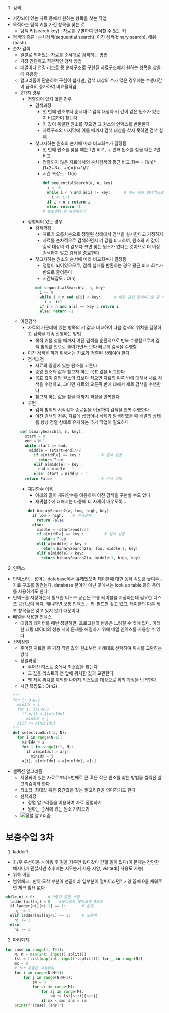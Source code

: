 1. 검색
- 저장되어 있는 자료 중에서 원하는 항목을 찾는 작업
- 목적하는 탐색 키를 가진 항목을 찾는 것
  - 탐색 키(search key) : 자료를 구별하여 인식할 수 있는 키
- 검색의 종류 : 순차검색(sequential search), 이진 검색(binary search), 해쉬(hash)
- 순차 검색
  - 일렬로 되어있는 자료를 순서대로 검색하는 방법
  - 가장 간단하고 직관적인 검색 방법
  - 배열이나 연결 리스트 등 순차구조로 구현된 자료구조에서 원하는 항목을 찾을 때 유용함
  - 알고리즘이 단순하여 구현이 쉽지만, 검색 대상의 수가 많은 경우에는 수행시간이 급격히 증가하여 비효율적임
  - 2가지 경우
    - 정렬되어 있지 않은 경우
      - 검색과정
        - 첫 번째 원소부터 순서대로 검색 대상과 키 값이 같은 원소가 있는지 비교하며 찾는다
        - 키 값이 동일한 원소를 찾으면 그 원소의 인덱스를 반환한다
        - 자료구조의 마지막에 이를 때까지 검색 대상을 찾지 못하면 검색 실패
      - 찾고자하는 원소의 순서에 따라 비교회수가 결정됨
        - 첫 번째 원소를 찾을 때는 1번 비교, 두 번째 원소를 찾을 때는 2번 비교
        - 정렬되지 않은 자료에서의 순차검색의 평균 비교 회수 = (1/n)*(1+2+3+...+n)=(n+1)/2
        - 시간 복잡도 : O(n)
          ```python
          def sequentialSearch(a, n, key)
            i <- 0
            while i < n and a[i] != key:      # 매우 흔한 형태이므로 잘 봐두기
              i <- i+1
            if i < n : return i
            else: return -1
          # 유효범위 잘 확인해두기
          ```
    - 정렬되어 있는 경우
      - 검색과정
        - 자료가 오름차순으로 정렬된 상태에서 검색을 실시한다고 가정하자
        - 자료를 순차적으로 검색하면서 키 값을 비교하여, 원소의 키 값이 검색 대상의 키 값보다 크면 찾는 원소가 없다는 것이므로 더 이상 검색하지 앟고 검색을 종료한다
      - 찾고자하는 원소의 순서에 따라 비교회수가 결정됨
        - 정렬이 되어있으므로, 검색 실패를 반환하는 경우 평균 비교 회수가 반으로 줄어든다
        - 시간복잡도 : O(n)
        ```python
        def sequentialSearch(a, n, key)
          i <- 0
          while i < n and a[i] < key:      # 매우 흔한 형태이므로 잘 봐두기
            i <- i+1
          if i < n and a[i] == key : return i
          else: return -1
  - 이진검색
    - 자료의 가운데에 있는 항목의 키 값과 비교하여 다음 검색의 위치를 결정하고 검색을 계속 진행하는 방법
      - 목적 키를 찾을 때까지 이진 검색을 순환적으로 반복 수행함으로써 검색 범위를 반으로 줄여가면서 보다 빠르게 검색을 수행함
    - 이진 검색을 하기 위해서는 자료가 정렬된 상태여야 한다
    - 검색과정
      - 자료의 중앙에 있는 원소를 고른다
      - 중앙 원소의 값과 찾고자 하는 목표 값을 비교한다
      - 목표 값이 중앙 원소의 값보다 작으면 자료의 왼쪽 반에 대해서 새로 검색을 수행하고, 크다면 자료의 오른쪽 반에 대해서 새로 검색을 수행한다
      - 찾고자 하는 값을 찾을 때까지 과정을 반복한다
     - 구현
       - 검색 범위의 시작점과 종료점을 이용하여 검색을 반복 수행한다
       - 이진 검색의 경우, 자료에 삽입이나 삭제가 발생하였을 때 배열의 상태를 항상 정렬 상태로 유지하는 추가 작업이 필요하다
      ```python
      def binarySearch(a, n, key):
        start = 0
        end = N-1
        while start <= end:      
          middle = (start+end)//2
            if a[middle] == key :         # 검색 성공
              return True
            elif a[middle] > key :
              end = middle - 1
            else: start = middle + 1
        return False                      # 검색 실패
      ```
    - 재귀함수 이용
      - 아래와 같이 재귀함수를 이용하여 이진 검색을 구현할 수도 있다
      - 재귀함수에 대해서는 나중에 더 자세히 배우도록...
      ```python
      def binarySearch2(a, low, high, key):
        if low > high:    # 검색실패
          return False
        else:
          middle = (start+end)//2
          if a[middle] == key :         # 검색 성공
            return True
          elif a[middle] > key :
            return binarySearch2(a, low, middle-1, key)
          elif a[middle] < key: 
            return binarySearch2(a, middle+1, high, key)
      ``` 
2. 인덱스
- 인덱스라는 용어는 database에서 유래했으며 테이블에 대한 동작 속도를 높여주는 자료 구조를 일컫는다. database 분야가 아닌 곳에서는 look up table 등의 용어를 사용하기도 한다
- 인덱스를 저장하는데 필요한 디스크 공간은 보통 테이블을 저장하는데 필요한 디스크 공간보다 작다. 왜냐하면 보통 인덱스는 키-필드만 갖고 있고, 테이블의 다른 세부 항목들은 갖고 있지 않기 때문이다.
- 배열을 사용한 인덱스
  - 대량의 데이터를 매번 정렬하면, 프로그램의 반응은 느려질 수 밖에 없다. 이러한 대량 데이터의 성능 저하 문제를 해결하기 위해 배열 인덱스를 사용할 수 있다.
- 선택정렬
  - 주어진 자료들 중 가장 작은 값의 원소부터 차례대로 선택하여 위치를 교환하는 방식
  - 정렬과정
    - 주어진 리스트 중에서 최소값을 찾는다
    - 그 값을 리스트의 맨 앞에 위치한 값과 교환한다
    - 맨 처음 위치를 제외한 나머지 리스트를 대상으로 위의 과정을 반복한다
  - 시간 복잡도 : O(n2)
  ```python
  """
  for i: 0~N-2
    minIdx = i
    for j: i+1~N-3
      if A[j] < A[minIdx]
        minIdx = j
    A[i] <> A[minIdx]
  """
  def selectionSort(a, N):
    for i in range(N-1):
      minIdx = i
      for j in range(i+1, N):
        if a[minIdx] > a[j]:
          minIdx = j
      a[i], a[minIdx] = a[minIdx], a[i]
  ```
- 셀렉션 알고리즘
  - 저장되어 있는 자료로부터 k번째로 큰 혹은 작은 원소를 찾는 방법을 셀렉션 알고리즘이라 한다
  - 최소값, 최대값 혹은 중간값을 찾는 알고리즘을 의미하기도 한다
  - 선택과정
    - 정렬 알고리즘을 이용하여 자료 정렬하기
    - 원하는 순서에 있는 원소 가져오기
  - ![정렬 알고리즘](https://user-images.githubusercontent.com/122499274/217126117-d10fd872-cda3-4b24-8841-8c3bd6f3e9ed.png)


# 보충수업 3차
1. ladder1
- 좌/우 우선이동 > 이동 후 길을 지우면 왔다갔다 갇힐 일이 없다(이 문제는 간단한 예시니까 괜찮지만 추후에는 지우는거 사용 지양, visited[] 사용도 가능)
- 위쪽 이동
- 범위체크 : 만약 도착 부분이 맨끝이라 옆부분이 절벽이라면? > 양 끝에 0을 채워주면 체크 필요 없다
```python
while ni > 0:      # 0행이 되면 스탑
  ladder[ni][nj] = 0    #돌아오지 못하도록 0으로
  if ladder[ni][nj-1] == 1:       # 왼쪽
    nj -= 1
  elif ladder[ni][nj+1] == 1:     # 오른쪽
    nj += 1
  else:
    ni -= 1
```

2. 파리퇴치
```python
for case in range(1, T+1):
    N, M = map(int, input().split())
    lst = [list(map(int, input().split())) for _ in range(N)]
    mx = 0
    # for 두줄은 시작위치
    for i in range(N-M+1):
        for j in range(N-M+1):
            sm = 0
            for si in range(M):
                for sj in range(M):
                    sm += lst[si+i][sj+j]
                if mx < sm: ans = sm
    print(f'{case} {ans}')
```
